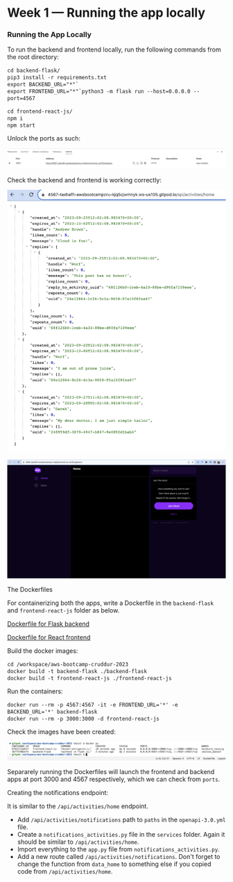 # Week 1 — Running the app locally

### Running the App Locally

To run the backend and frontend locally, run the following commands from the root directory:

```
cd backend-flask/
pip3 install -r requirements.txt
export BACKEND_URL="*"`
export FRONTEND_URL="*"`python3 -m flask run --host=0.0.0.0 --port=4567
```
```
cd frontend-react-js/
npm i
npm start
```

Unlock the ports as such:

![Unlock Port](https://github.com/tashaffi/aws-bootcamp-cruddur-2023/blob/main/journal/Assets/Week1/unlock_ports.png)

Check the backend and frontend is working correctly:

![Backend API Response](https://github.com/tashaffi/aws-bootcamp-cruddur-2023/blob/main/journal/Assets/Week1/backend_response_JSON.png)

![Frontend API Response](https://github.com/tashaffi/aws-bootcamp-cruddur-2023/blob/main/journal/Assets/Week1/frontend_response.png)


The Dockerfiles 

For containerizing both the apps, write a Dockerfile in the `backend-flask` and `frontend-react-js` folder as below.

[Dockerfile for Flask backend](https://github.com/tashaffi/aws-bootcamp-cruddur-2023/blob/main/backend-flask/Dockerfile)

[Dockerfile for React frontend](https://github.com/tashaffi/aws-bootcamp-cruddur-2023/blob/main/frontend-react-js/Dockerfile)

Build the docker images:

```
cd /workspace/aws-bootcamp-cruddur-2023
docker build -t backend-flask ./backend-flask
docker build -t frontend-react-js ./frontend-react-js
```

Run the containers:

```
docker run --rm -p 4567:4567 -it -e FRONTEND_URL='*' -e BACKEND_URL='*' backend-flask
docker run --rm -p 3000:3000 -d frontend-react-js
```

Check the images have been created:

![Check Docker Up](https://github.com/tashaffi/aws-bootcamp-cruddur-2023/blob/main/journal/Assets/Week1/check_docker_up.png)


Separarely running the Dockerfiles will launch the frontend and backend apps at port 3000 and 4567 respectively, which we can check from `ports`.

Creating the notifications endpoint:

It is similar to the `/api/activities/home` endpoint.

- Add `/api/activities/notifications` path to `paths` in the `openapi-3.0.yml` file. 
- Create a `notifications_activities.py` file in the `services` folder. Again it should be similar to `/api/activities/home`. 
- Import everything to the `app.py` file from `notifications_activities.py`.
- Add a new route called `/api/activities/notifications`. Don't forget to change the function from `data_home` to something else if you copied code from `/api/activities/home`.

